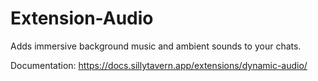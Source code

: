 # Extension-Audio
Adds immersive background music and ambient sounds to your chats.

Documentation: https://docs.sillytavern.app/extensions/dynamic-audio/
